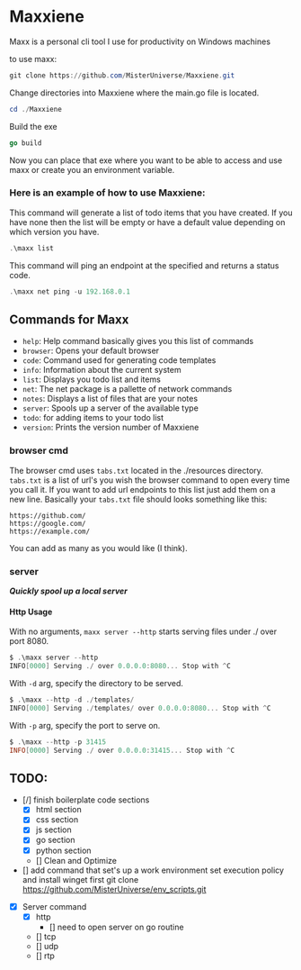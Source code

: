 # Maxxiene
Maxx is a personal cli tool I use for productivity on Windows machines

to use maxx:
```POWERSHELL
git clone https://github.com/MisterUniverse/Maxxiene.git

```

Change directories into Maxxiene where the main.go file is located.

```POWERSHELL
cd ./Maxxiene
```

Build the exe
```GO
go build
```

Now you can place that exe where you want to be able to access and use maxx or create you an environment variable.

### Here is an example of how to use Maxxiene:

This command will generate a list of todo items that you have created. If you have none then the list will be empty or have a default value depending on which version you have.
```POWERSHELL
.\maxx list
```

This command will ping an endpoint at the specified and returns a status code.
```POWERSHELL
.\maxx net ping -u 192.168.0.1
```


## Commands for Maxx
- `help`: Help command basically gives you this list of commands
- `browser`: Opens your default browser
- `code`: Command used for generating code templates
- `info`: Information about the current system
- `list`: Displays you todo list and items
- `net`: The net package is a pallette of network commands
- `notes`: Displays a list of files that are your notes
- `server`: Spools up a server of the available type
- `todo`: for adding items to your todo list
- `version`: Prints the version number of Maxxiene



### browser cmd
The browser cmd uses `tabs.txt` located in the ./resources directory. `tabs.txt` is a list of url's you wish the browser command to open every time you call it. If you want to add url endpoints to this list just add them on a new line. Basically your `tabs.txt` file should looks something like this:

```
https://github.com/
https://google.com/
https://example.com/
```

You can add as many as you would like (I think).


### server

***Quickly spool up a local server***

#### Http Usage

With no arguments, `maxx server --http` starts serving files under ./ over port 8080.

```POWERSHELL
$ .\maxx server --http
INFO[0000] Serving ./ over 0.0.0.0:8080... Stop with ^C
```

With `-d` arg, specify the directory to be served.

```POWERSHELL
$ .\maxx --http -d ./templates/
INFO[0000] Serving ./templates/ over 0.0.0.0:8080... Stop with ^C 
```

With `-p` arg, specify the port to serve on.

```POWERSHELL
$ .\maxx --http -p 31415
INFO[0000] Serving ./ over 0.0.0.0:31415... Stop with ^C 
```


## TODO:
- [/] finish boilerplate code sections
    - [X] html section
    - [X] css section
    - [X] js section
    - [X] go section
    - [X] python section
    - [] Clean and Optimize
- [] add command that set's up a work environment set execution policy and install winget first
    git clone https://github.com/MisterUniverse/env_scripts.git
- [X] Server command
    - [X] http
       - [] need to open server on go routine
    - [] tcp
    - [] udp
    - [] rtp
